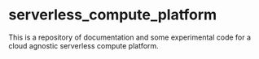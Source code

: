# serverless_compute_platform
This is a repository of documentation and some experimental code for a cloud agnostic serverless compute platform.

